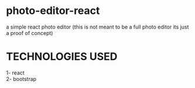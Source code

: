 # photo-editor-react
a simple react photo editor (this is not meant to be a full photo editor its just a proof of concept)

# TECHNOLOGIES USED
1- react <br>
2- bootstrap <br>



